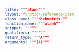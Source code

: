 ```yaml
---
title: """atanh"""
layout: function-reference-item
class_name: """chebmatrix"""
function_name: """atanh"""
snippet: """"""
qualifiers: """"""
return_type: """A"""
arguments: """(A)"""
---
```



